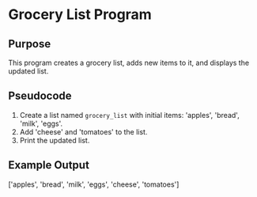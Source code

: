 # Grocery List Program

## Purpose
This program creates a grocery list, adds new items to it, and displays the updated list.

## Pseudocode
1. Create a list named `grocery_list` with initial items: 'apples', 'bread', 'milk', 'eggs'.
2. Add 'cheese' and 'tomatoes' to the list.
3. Print the updated list.

## Example Output
['apples', 'bread', 'milk', 'eggs', 'cheese', 'tomatoes']
